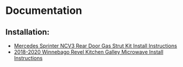 # Documentation

## Installation:
- [Mercedes Sprinter NCV3 Rear Door Gas Strut Kit Install Instructions](/install-instructions/Mercedes-Sprinter-NCV3-Rear-Door-Gas-Strut-Kit-Install-Instructions)
- [2018-2020 Winnebago Revel Kitchen Galley Microwave Install Instructions](/install-instructions/2018-2020-Winnebago-Revel-Kitchen-Galley-Microwave-Install-Instructions)
